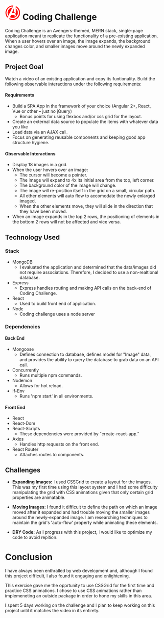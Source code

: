 # ![logo](assets/logo.png  "logo") **Coding Challenge**  

Coding Challenge is an Avengers-themed, MERN stack, single-page application meant to replicate the functionality of a pre-existing application. When a user hovers over an image, the image expands, the background changes color, and smaller images move around the newly expanded image.

## Project Goal

Watch a video of an existing application and copy its funtionality. Build the following observable interactions under the following requirements:

#### Requirements
- Build a SPA App in the framework of your choice (Angular 2+, React, Vue or other – just no jQuery) 
    - Bonus points for using flexbox and/or css grid for the layout.
- Create an external data source to populate the items with whatever data you like
- Load data via an AJAX call.
- Focus on generating reusable components and keeping good app structure hygiene.

#### Observable Interactions

- Display 18 images in a grid.
- When the user hovers over an image:
    - The cursor will become a pointer.
    - The image will expand to 4x its initial area from the top, left corner.
    - The background color of the image will change.
    - The image will re-position itself in the grid on a small, circular path.
    - All other elements will auto flow to accomodate the newly enlarged imaged.
    - When the other elements move, they will slide in the direction that they have been moved.
- When an image expands in the top 2 rows, the positioning of elements in the bottom 2 rows will not be affected and vice versa.

## Technology Used

### Stack

- MongoDB
    - I evaluated the application and determined that the data/images did not require associations. Therefore, I decided to use a non-realtional database.
- Express
    - Express handles routing and making API calls on the back-end of Coding Challenge.
- React
    - Used to build front end of application.
- Node
    - Coding challenge uses a node server

### Dependencies

#### Back End

- Mongoose
    - Defines connection to database, defines model for "Image" data, and provides the ability to query the database to grab data on an API call.
- Concurrently
    - Runs multiple npm commands.
- Nodemon
    - Allows for hot reload.
- If-Env
    - Runs 'npm start' in all environments.

#### Front End

- React
- React-Dom
- React-Scripts
    - These dependencies were provided by "create-react-app."
- Axios
    - Handles http requests on the front end.
- React Router
    - Attaches routes to components.

## Challenges

- **Expanding Images:**
I used CSSGrid to create a layout for the images. This was my first time using this layout system and I had some difficulty manipulating the grid with CSS animations given that only certain grid properties are animatable.

- **Moving Images:**
I found it difficult to define the path on which an image moved after it expanded and had trouble moving the smaller images around the newly-expanded image. I am researching techniques to maintain the grid's 'auto-flow' property while animating these elements.

- **DRY Code:**
As I progress with this project, I would like to optimize my code to avoid repition.

# **Conclusion**

I have always been enthralled by web development and, although I found this project difficult, I also found it engaging and enlightening.

This exercise gave me the opprtunity to use CSSGrid for the first time and practice CSS animations. I chose to use CSS animations rather than implemeneting an outside package in order to hone my skills in this area.

I spent 5 days working on the challenge and I plan to keep working on this project until it matches the video in its entirety.